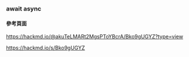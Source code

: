 
### await async ###





#### 參考頁面 ####

https://hackmd.io/@akuTeLMARt2MgsPToYBcrA/Bko9gUGYZ?type=view

https://hackmd.io/s/Bko9gUGYZ